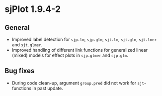 # sjPlot 1.9.4-2

## General

* Improved label detection for `sjp.lm`, `sjp.glm`, `sjt.lm`, `sjt.glm`, `sjt.lmer` and `sjt.glmer`.
* Improved handling of different link functions for generalized linear (mixed) models for effect plots in `sjp.glmer` and `sjp.glm`.

## Bug fixes

* During code clean-up, argument `group.pred` did not work for `sjt`-functions in past update.
